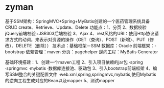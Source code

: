 # zyman
基于SSM架构：SpringMVC+Spring+MyBatis创建的一个医药管理系统具备CRUD
create、Retrieve、Update、Delete
功能点：1、分页
        2、数据校验
          jQuery前端校验+JSR303后端校验
       3、Ajax
       4、rest风格的URI：使用Http协议请求方式的动词，来表示对资源的操作（GET（查询）、POST（新增）、PUT（修改）、DELETE（删除））
技术点：基础框架－SSM
       数据库：Oracle
       前端框架：-bootstrap
       依赖管理：maven
       分页：pagehelper
       逆向工程：MyBatis Generator
       
基础环境搭建：1、创建一个maven工程
             2、引入项目依赖的jar包
                ·spring
                ·springmvc
                ·mybatis
                ·数据库连接池、驱动包
             3、引入bootstrap前端框架
             4、编写SSM整合的关键配置文件
                ·web.xml,spring,springmvc,mybatis,使用Mybatis的逆向工程生成对应的Bean以及mapper
             5、测试mapper
